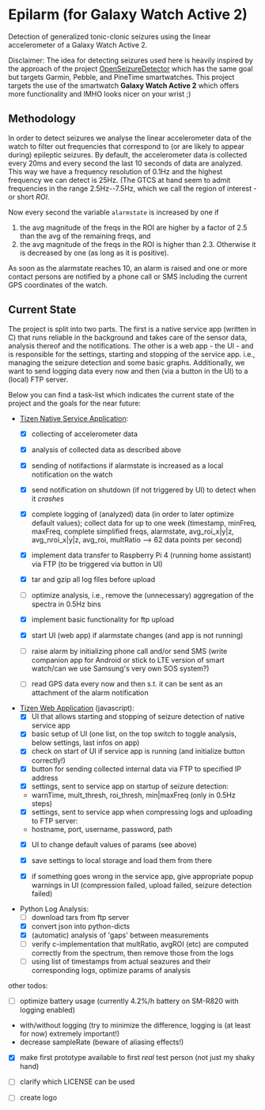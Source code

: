 # Epilarm (for Galaxy Watch Active 2)
Detection of generalized tonic-clonic seizures using the linear accelerometer of a Galaxy Watch Active 2.

Disclaimer: The idea for detecting seizures used here is heavily inspired by the approach of the project [OpenSeizureDetector](https://github.com/OpenSeizureDetector) which has the same goal but targets Garmin, Pebble, and PineTime smartwatches.
This project targets the use of the smartwatch **Galaxy Watch Active 2** which offers more functionality and IMHO looks nicer on your wrist ;)

## Methodology
In order to detect seizures we analyse the linear accelerometer data of the watch to filter out frequencies that correspond to (or are likely to appear during) epileptic seizures.
By default, the accelerometer data is collected every 20ms and every second the last 10 seconds of data are analyzed. This way we have a frequency resolution of 0.1Hz and the highest frequency we can detect is 25Hz. 
(The GTCS at hand seem to admit frequencies in the range 2.5Hz--7.5Hz, which we call the region of interest - or short _ROI_.

Now every second the variable `alarmstate` is increased by one if
1. the avg magnitude of the freqs in the ROI are higher by a factor of 2.5 than the avg of the remaining freqs, and
2. the avg magnitude of the freqs in the ROI is higher than 2.3.
Otherwise it is decreased by one (as long as it is positive). 

As soon as the alarmstate reaches 10, an alarm is raised and one or more contact persons are notified by a phone call or SMS including the current GPS coordinates of the watch.


## Current State
The project is split into two parts. The first is a native service app (written in C) that runs reliable in the background and takes care of the sensor data, analysis thereof and the notifications. The other is a web app - the UI - and is responsible for the settings, starting and stopping of the service app. i.e., managing the seizure detection and some basic graphs. Additionally, we want to send logging data every now and then (via a button in the UI) to a (local) FTP server.

Below you can find a task-list which indicates the current state of the project and the goals for the near future:

- [Tizen Native Service Application](https://docs.tizen.org/application/native/guides/applications/service-app/):
  - [x] collecting of accelerometer data
  - [x] analysis of collected data as described above
  - [x] sending of notifactions if alarmstate is increased as a local notification on the watch
  - [x] send notification on shutdown (if not triggered by UI) to detect when it _crashes_
  - [x] complete logging of (analyzed) data (in order to later optimize default values); collect data for up to one week (timestamp, minFreq, maxFreq, complete simplified freqs, alarmstate, avg_roi_x|y|z, avg_nroi_x|y|z, avg_roi, multRatio --> 62 data points per second)
  - [x] implement data transfer to Raspberry Pi 4 (running home assistant) via FTP (to be triggered via button in UI)
  - [x] tar and gzip all log files before upload
  - [ ] optimize analysis, i.e., remove the (unnecessary) aggregation of the spectra in 0.5Hz bins
  - [x] implement basic functionality for ftp upload
  - [x] start UI (web app) if alarmstate changes (and app is not running)
  - [ ] raise alarm by initializing phone call and/or send SMS (write companion app for Android or stick to LTE version of smart watch/can we use Samsung's very own SOS system?)
  - [ ] read GPS data every now and then s.t. it can be sent as an attachment of the alarm notification 
 
 
- [Tizen Web Application](https://docs.tizen.org/application/web/index) (javascript):
  - [x] UI that allows starting and stopping of seizure detection of native service app
  - [x] basic setup of UI (one list, on the top switch to toggle analysis, below settings, last infos on app)
  - [x] check on start of UI if service app is running (and initialize button correctly!)
  - [x] button for sending collected internal data via FTP to specified IP address
  - [x] settings, sent to service app on startup of seizure detection:
   - warnTime, mult_thresh, roi_thresh, min|maxFreq (only in 0.5Hz steps)
  - [x] settings, sent to service app when compressing logs and uploading to FTP server:
   - hostname, port, username, password, path
  - [x] UI to change default values of params (see above)
  - [x] save settings to local storage and load them from there
  - [x] if something goes wrong in the service app, give appropriate popup warnings in UI (compression failed, upload failed, seizure detection failed)


- Python Log Analysis:
  - [ ] download tars from ftp server
  - [x] convert json into python-dicts
  - [x] (automatic) analysis of 'gaps' between measurements
  - [ ] verify c-implementation that multRatio, avgROI (etc) are computed correctly from the spectrum, then remove those from the logs
  - [ ] using list of timestamps from actual seazures and their corresponding logs, optimize params of analysis
  
other todos:
 - [ ] optimize battery usage (currently 4.2%/h battery on SM-R820 with logging enabled)
  - with/without logging (try to minimize the difference, logging is (at least for now) extremely important!)
  - decrease sampleRate (beware of aliasing effects!)
 - [x] make first prototype available to first _real_ test person (not just my shaky hand)
 - [ ] clarify which LICENSE can be used
 - [ ] create logo

 
